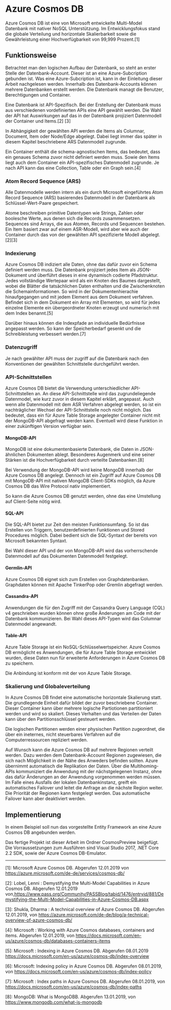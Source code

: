 # Azure Cosmos DB

Azure Cosmos DB ist eine von Microsoft entwickelte Multi-Model Datenbank mit nativer NoSQL Unterstützung. Im Entwicklungsfokus stand die globale Verteilung und horizontale Skalierbarkeit sowie die Gewährleistung einer Hochverfügbarkeit von 99,999 Prozent.[1]

## Funktionsweise

Betrachtet man den logischen Aufbau der Datenbank, so steht an erster Stelle der Datenbank-Account. Dieser ist an eine Azure-Subcription gebunden ist. Was eine Azure-Subcription ist, kann in der Einleitung dieser Arbeit nachgelesen werden. Innerhalb des Datenbank-Accounts können mehrere Datenbanken erstellt werden. Die Datenbank managt die Benutzer, Berechtigungen und Container.

Eine Datenbank ist API-Spezifisch. Bei der Erstellung der Datenbank muss aus verschiedenen vordefinierten APIs eine API gewählt werden. Die Wahl der API hat Auswirkungen auf das in der Datenbank projiziert Datenmodell der Container und Items.[2] [3]

In Abhängigkeit der gewählten API werden die Items als Columnar, Document, Item oder Node/Edge abgelegt. Dabei liegt immer das später in diesem Kapitel beschriebene ARS Datenmodell zugrunde.

Ein Container enthält die schema-agnostischen Items, das bedeutet, dass ein genaues Schema zuvor nicht definiert werden muss. Sowie den Items liegt auch dem Container ein API-spezifisches Datenmodell zugrunde. Je nach API kann das eine Collection, Table oder ein Graph sein.[4]

### Atom Record Sequence (ARS)

Alle Datenmodelle werden intern als ein durch Microsoft eingeführtes Atom Record Sequence (ARS) basierendes Datenmodell in der Datenbank als Schlüssel-Wert-Paare gespeichert.

Atome beschreiben primitive Datentypen wie Strings, Zahlen oder boolesche Werte, aus denen sich die Records zusammensetzen. Sequences sind Arrays, die aus Atomen, Records und Sequencen bestehen. Ein Item basiert zwar auf einem ASR-Modell, wird aber wie auch der Container durch das von der gewählten API spezifizierte Modell abgelegt. [2][3]

### Indexierung

Azure Cosmos DB indiziert alle Daten, ohne das dafür zuvor ein Schema definiert werden muss. Die Datenbank projiziert jedes Item als JSON-Dokument und überführt dieses in eine dynamisch codierte Pfadstruktur. Jedes vollständige Wertepaar wird als ein Knoten des Baumes dargestellt, wobei die Blätter die tatsächlichen Daten enthalten und die Zwischenknoten die Schemainformationen. So wird in der Dokumentenhierachie hinaufgegangen und mit jedem Element aus dem Dokument verfahren. Befindet sich in dem Dokument ein Array mit Elementen, so wird für jedes einzelne Elemente ein übergeordneter Knoten erzeugt und numerisch mit dem Index benannt.[5]

Darüber hinaus können die Indexpfade an individuelle Bedürfnisse angepasst werden. So kann der Speicherbedarf gesenkt und die Schreibleistung verbessert werden.[7]

### Datenzugriff

Je nach gewählter API muss der zugriff auf die Datenbank nach den Konventionen der gewählten Schnittstelle durchgeführt werden.

### API-Schnittstellen

Azure Cosmos DB bietet die Verwendung unterschiedlicher API-Schnittstellen an. An diese API-Schnittstelle wird das zugrundeliegende Datenmodel, wie kurz zuvor in diesem Kapitel erklärt, angepasst. Auch wenn alle Datenmodell mit dem ASR Verfahren abgelegt werden, so ist ein nachträglicher Wechsel der API-Schnittstelle noch nicht möglich. Das bedeutet, dass ein für Azure Table Storage angelegter Container nicht mit der MongoDB-API abgefragt werden kann. Eventuell wird diese Funktion in einer zukünftigen Version verfügbar sein.

#### MongoDB-API

MongoDB ist eine dokumentenbasierte Datenbank, die Daten in JSON-ähnlichen Dokumenten ablegt. Besonderes Augenmerk und eine seiner Stärken ist die Hochverfügbarkeit durch verteilte Datenbanken.[8]

Bei Verwendung der MongoDB-API wird keine MongoDB innerhalb der Azure Cosmos DB angelegt. Dennoch ist ein Zugriff auf Azure Cosmos DB mit MongoDB-API mit nativen MongoDB Client-SDKs möglich, da Azure Cosmos DB das Wire Protocol nativ implementiert.

So kann die Azure Cosmos DB genutzt werden, ohne das eine Umstellung auf Client-Seite nötig wird.

#### SQL-API

Die SQL-API bietet zur Zeit den meisten Funktionsumfang. So ist das Erstellen von Triggern, benutzerdefinierten Funktionen und Stored Procedures möglich. Dabei bedient sich die SQL-Syntaxt der bereits von Microsoft bekannten Syntaxt.

Bei Wahl dieser API und der von MongoDB-API wird das vorherrschende Datenmodell auf das Dokumenten Datenmodell festgelegt.

#### Germlin-API

Azure Cosmos DB eignet sich zum Erstellen von Graphdatenbanken. Graphdaten können mit Apache TinkerPop oder Gremlin abgefragt werden.

#### Cassandra-API

Anwendungen die für den Zugriff mit der Cassandra Query Language (CQL) v4 geschrieben wurden können ohne große Änderungen am Code mit der Datenbank kommunizieren. Bei Wahl dieses API-Typen wird das Columnar Datenmodel angewandt.

#### Table-API

Azure Table Storage ist ein NoSQL-Schlüsselwertspeicher. Azure Cosmos DB ermöglicht es Anwendungen, die für Azure Table Storage entwicklet wurden, diese Daten nun für erweiterte Anforderungen in Azure Cosmos DB zu speichern.

Die Anbindung ist konform mit der von Azure Table Storage.

### Skalierung und Globaleverteilung

In Azure Cosmos DB findet eine automatische horizontale Skalierung statt. Die grundlegende Einheit dafür bildet der zuvor beschriebene Container. Dieser Container kann über mehrere logische Partiotionen partitioniert werden und wird so skaliert. Dieses Verhalten und das Verteilen der Daten kann über den Partitionsschlüssel gesteuert werden.

Die logischen Partitionen werden einer physischen Partition zugeordnet, die über ein ineternes, nicht steuerbares Verfahren auf die Computerressourcen repliziert werden.

Auf Wunsch kann die Azure Cosmos DB auf mehrere Regionen verteilt werden. Dazu werden dem Datenbank-Account Regionen zugewiesen, die sich nach Möglichkeit in der Nähe des Anweders befinden sollten. Azure übernimmt automatisch die Replikation der Daten. Über die Multihoming-APIs kommuniziert die Anwendung mit der nächstgelegenen Instanz, ohne das dafür Änderungen an der Anwendung vorgenommen werden müssen. Im Falle eines Ausfalls der lokalen Datenbankinstanz, greift ein automatisches Failover und leitet die Anfrage an die nächste Region weiter. Die Priorität der Regionen kann festgelegt werden. Das automatische Failover kann aber deaktiviert werden.

## Implementierung

In einem Beispiel soll nun das vorgestellte Entity Framework an eine Azure Cosmos DB angebunden werden.



Das fertige Projekt ist dieser Arbeit im Ordner CosmosPreview beigefügt. Die Vorraussetzungen zum Ausführen sind Visual Studio 2017, .NET Core 2.2 SDK, sowie der Azure Cosmos DB-Emulator.

---

[1]: Microsoft Azure Cosmos DB. Abgerufen 12.01.2019 von https://azure.microsoft.com/de-de/services/cosmos-db/

[2]: Lobel, Lenni : Demystifying the Multi-Model Capabilities in Azure Cosmos DB. Abgerufen 12.01.2019 von,https://www.pass.org/Community/PASSBlog/tabid/1476/entryid/881/Demystifying-the-Multi-Model-Capabilities-in-Azure-Cosmos-DB.aspx

[3]: Shukla, Dharma : A technical overview of Azure Cosmos DB. Abgerufen 12.01.2019, von https://azure.microsoft.com/de-de/blog/a-technical-overview-of-azure-cosmos-db/

[4]: Microsoft : Working with Azure Cosmos databases, containers and items. Abgerufen 12.01.2019, von https://docs.microsoft.com/en-us/azure/cosmos-db/databases-containers-items

[5]: Microsoft : Indexing in Azure Cosmos DB. Abgerufen 08.01.2019  https://docs.microsoft.com/en-us/azure/cosmos-db/index-overview

[6]: Microsoft: Indexing policy in Azure Cosmos DB. Abgerufen 08.01.2019, von https://docs.microsoft.com/en-us/azure/cosmos-db/index-policy

[7]: Microsoft : Index paths in Azure Cosmos DB. Abgerufen 08.01.2019, von https://docs.microsoft.com/en-us/azure/cosmos-db/index-paths

[8]: MongoDB: What is MongoDBB. Abgerufen 13.01.2019, von https://www.mongodb.com/what-is-mongodb